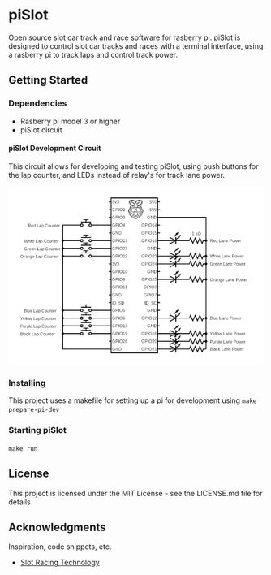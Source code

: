 # piSlot

Open source slot car track and race software for rasberry pi. piSlot is designed to control slot car tracks and races with a terminal interface, using a rasberry pi to track laps and control track power.

## Getting Started

### Dependencies

* Rasberry pi model 3 or higher
* piSlot circuit

#### piSlot Development Circuit

This circuit allows for developing and testing piSlot, using push buttons for the lap counter, and LEDs instead of relay's for track lane power.

![piSlot Development Circuit](./doc/hardware/development/circuit.png)

### Installing

This project uses a makefile for setting up a pi for development using `make prepare-pi-dev`

### Starting piSlot

`make run`

## License

This project is licensed under the MIT License - see the LICENSE.md file for details

## Acknowledgments

Inspiration, code snippets, etc.

* [Slot Racing Technology](https://www.slotracingtechnology.com/)
